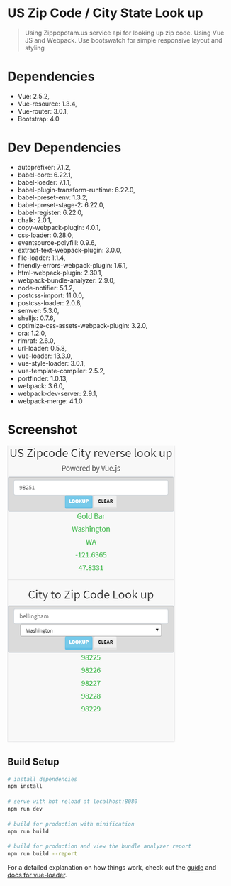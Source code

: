 # US Zip Code / City State Look up

> Using Zippopotam.us service api for looking up zip code. Using Vue JS and Webpack. 
Use bootswatch for simple responsive layout and styling

# Dependencies
  - Vue: 2.5.2,
  - Vue-resource: 1.3.4,
  - Vue-router: 3.0.1,
  - Bootstrap: 4.0
  
# Dev Dependencies
  - autoprefixer: 7.1.2,
  - babel-core: 6.22.1,
  - babel-loader: 7.1.1,
  - babel-plugin-transform-runtime: 6.22.0,
  - babel-preset-env: 1.3.2,
  - babel-preset-stage-2: 6.22.0,
  - babel-register: 6.22.0,
  - chalk: 2.0.1,
  - copy-webpack-plugin: 4.0.1,
  - css-loader: 0.28.0,
  - eventsource-polyfill: 0.9.6,
  - extract-text-webpack-plugin: 3.0.0,
  - file-loader: 1.1.4,
  - friendly-errors-webpack-plugin: 1.6.1,
  - html-webpack-plugin: 2.30.1,
  - webpack-bundle-analyzer: 2.9.0,
  - node-notifier: 5.1.2,
  - postcss-import: 11.0.0,
  - postcss-loader: 2.0.8,
  - semver: 5.3.0,
  - shelljs: 0.7.6,
  - optimize-css-assets-webpack-plugin: 3.2.0,
  - ora: 1.2.0,
  - rimraf: 2.6.0,
  - url-loader: 0.5.8,
  - vue-loader: 13.3.0,
  - vue-style-loader: 3.0.1,
  - vue-template-compiler: 2.5.2,
  - portfinder: 1.0.13,
  - webpack: 3.6.0,
  - webpack-dev-server: 2.9.1,
  - webpack-merge: 4.1.0

# Screenshot
![](https://github.com/wingkeileung/USZipCodeLookUp/blob/master/screenshot/ss.png "Screenshot of the web app")


## Build Setup

``` bash
# install dependencies
npm install

# serve with hot reload at localhost:8080
npm run dev

# build for production with minification
npm run build

# build for production and view the bundle analyzer report
npm run build --report
```

For a detailed explanation on how things work, check out the [guide](http://vuejs-templates.github.io/webpack/) and [docs for vue-loader](http://vuejs.github.io/vue-loader).
